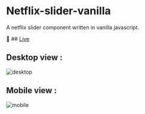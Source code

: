 # Netflix-slider-vanilla

A netflix slider component written in vanilla javascript.

:green_heart: ## [Live](https://netflix-slider-vanilla.vercel.app/)

## Desktop view :

![desktop](https://user-images.githubusercontent.com/25611006/163215121-9443cd60-a872-4d81-adf0-564977a215ac.png)

## Mobile view :

![mobile](https://user-images.githubusercontent.com/25611006/163215044-bf986766-3a2d-4a36-8555-5f714c495a1d.png)


